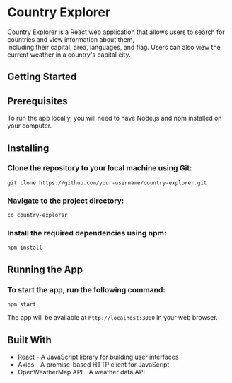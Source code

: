 # Country Explorer

Country Explorer is a React web application that allows users to search for countries and view information about them, <br> including their capital, area, languages, and flag. Users can also view the current weather in a country's capital city.

## Getting Started

## Prerequisites
To run the app locally, you will need to have Node.js and npm installed on your computer.

## Installing

### Clone the repository to your local machine using Git:
```
git clone https://github.com/your-username/country-explorer.git
```
### Navigate to the project directory:
```
cd country-explorer
```
### Install the required dependencies using npm:
```
npm install
```
## Running the App

### To start the app, run the following command:
```
npm start
```
The app will be available at `http://localhost:3000` in your web browser.

## Built With
- React - A JavaScript library for building user interfaces
- Axios - A promise-based HTTP client for JavaScript
- OpenWeatherMap API - A weather data API
